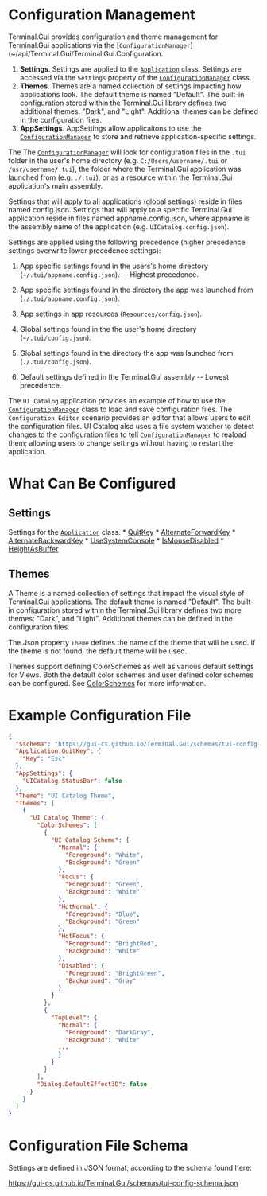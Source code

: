 # Configuration Management

Terminal.Gui provides configuration and theme management for Terminal.Gui applications via the [`ConfigurationManager`](~/api/Terminal.Gui/Terminal.Gui.Configuration.

1) **Settings**. Settings are applied to the [`Application`](~/api/Terminal.Gui/Terminal.Gui.Application.yml) class. Settings are accessed via the `Settings` property of the [`ConfigurationManager`](~/api/Terminal.Gui/Terminal.Gui.Configuration.ConfigurationManager.yml) class.
2) **Themes**. Themes are a named collection of settings impacting how applications look. The default theme is named "Default". The built-in configuration stored within the Terminal.Gui library defines two additional themes: "Dark", and "Light". Additional themes can be defined in the configuration files.
3) **AppSettings**. AppSettings allow applicaitons to use the  [`ConfigurationManager`](~/api/Terminal.Gui/Terminal.Gui.Configuration.ConfigurationManager.yml) to store and retrieve application-specific settings.

The The [`ConfigurationManager`](~/api/Terminal.Gui/Terminal.Gui.Configuration.ConfigurationManager.yml) will look for configuration files in the `.tui` folder in the user's home directory (e.g. `C:/Users/username/.tui` or `/usr/username/.tui`), the folder where the Terminal.Gui application was launched from (e.g. `./.tui`), or as a resource within the Terminal.Gui application's main assembly.

Settings that will apply to all applications (global settings) reside in files named config.json. Settings that will apply to a specific Terminal.Gui application reside in files named appname.config.json, where appname is the assembly name of the application (e.g. `UICatalog.config.json`).

Settings are applied using the following precedence (higher precedence settings overwrite lower precedence settings):

1. App specific settings found in the users's home directory (`~/.tui/appname.config.json`). -- Highest precedence.

2. App specific settings found in the directory the app was launched from (`./.tui/appname.config.json`).

3. App settings in app resources (`Resources/config.json`).

4. Global settings found in the the user's home directory (`~/.tui/config.json`).

5. Global settings found in the directory the app was launched from (`./.tui/config.json`).

6. Default settings defined in the Terminal.Gui assembly -- Lowest precedence.

The `UI Catalog` application provides an example of how to use the [`ConfigurationManager`](~/api/Terminal.Gui/Terminal.Gui.Configuration.ConfigurationManager.yml) class to load and save configuration files. The `Configuration Editor` scenario provides an editor that allows users to edit the configuration files. UI Catalog also uses a file system watcher to detect changes to the configuration files to tell [`ConfigurationManager`](~/api/Terminal.Gui/Terminal.Gui.Configuration.ConfigurationManager.yml) to reaload them; allowing users to change settings without having to restart the application.

# What Can Be Configured

## Settings

Settings for the [`Application`](~/api/Terminal.Gui/Terminal.Gui.Application.yml) class.
    * [QuitKey](~/api/Terminal.Gui/Terminal.Gui.Application.yml#QuitKey)
    * [AlternateForwardKey](~/api/Terminal.Gui/Terminal.Gui.Application.yml#AlternateForwardKey)
    * [AlternateBackwardKey](~/api/Terminal.Gui/Terminal.Gui.Application.yml#AlternateBackwardKey)
    * [UseSystemConsole](~/api/Terminal.Gui/Terminal.Gui.Application.yml#UseSystemConsole)
    * [IsMouseDisabled](~/api/Terminal.Gui/Terminal.Gui.Application.yml#IsMouseDisabled)
    * [HeightAsBuffer](~/api/Terminal.Gui/Terminal.Gui.Application.yml#HeightAsBuffer)

## Themes

A Theme is a named collection of settings that impact the visual style of Terminal.Gui applications. The default theme is named "Default". The built-in configuration stored within the Terminal.Gui library defines two more themes: "Dark", and "Light". Additional themes can be defined in the configuration files. 

The Json property `Theme` defines the name of the theme that will be used. If the theme is not found, the default theme will be used.

Themes support defining ColorSchemes as well as various default settings for Views. Both the default color schemes and user defined color schemes can be configured. See [ColorSchemes](~/api/Terminal.Gui/Terminal.Gui.Colors.yml) for more information.

# Example Configuration File

```json
{
  "$schema": "https://gui-cs.github.io/Terminal.Gui/schemas/tui-config-schema.json",
  "Application.QuitKey": {
    "Key": "Esc"
  },
  "AppSettings": {
    "UICatalog.StatusBar": false
  },
  "Theme": "UI Catalog Theme",
  "Themes": [
    {
      "UI Catalog Theme": {
        "ColorSchemes": [
          {
            "UI Catalog Scheme": {
              "Normal": {
                "Foreground": "White",
                "Background": "Green"
              },
              "Focus": {
                "Foreground": "Green",
                "Background": "White"
              },
              "HotNormal": {
                "Foreground": "Blue",
                "Background": "Green"
              },
              "HotFocus": {
                "Foreground": "BrightRed",
                "Background": "White"
              },
              "Disabled": {
                "Foreground": "BrightGreen",
                "Background": "Gray"
              }
            }
          },
          {
            "TopLevel": {
              "Normal": {
                "Foreground": "DarkGray",
                "Background": "White"
              ...
              }
            }
          }
        ],
        "Dialog.DefaultEffect3D": false
      }
    }
  ]
}
```

# Configuration File Schema

Settings are defined in JSON format, according to the schema found here: 

https://gui-cs.github.io/Terminal.Gui/schemas/tui-config-schema.json
